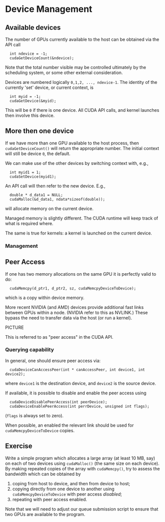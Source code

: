 # Device Management

## Available devices

The number of GPUs currently available to the host can be obtained
via the API call
```
  int ndevice = -1;
  cudaGetDeviceCount(&ndevice);
```
Note that the total number visible may be controlled ultimately
by the scheduling system, or some other external consideration.

Devices are numbered logically `0,1,2, ..., ndevice-1`. The identity
of the currently 'set' device, or current context, is
```
  int myid = -1;
  cudaGetDevice(&myid);
```
This will be `0` if there is one device. All CUDA API calls, and
kernel launches then involve this device.

## More then one device

If we have more than one GPU available to the host process, then
`cudaGetDeviceCount()` will return the appropriate number. The
initial context will still be device `0`, the default.

We can make use of the other devices by switching context with,
e.g.,
```
  int myid1 = 1;
  cudaSetDevice(myid1);
```
An API call will then refer to the new device. E.g.,
```
  double * d_data1 = NULL;
  cudaMalloc(&d_data1, ndata*sizeof(double));
```
will allocate memory on the current device.

Managed memory is slightly different. The CUDA runtime will keep track
of what is required where.

The same is true for kernels: a kernel is launched on the current
device.

### Management



## Peer Access

If one has two memory allocations on the same GPU it is perfectly
valid to do:
```
  cudaMemcpy(d_ptr1, d_ptr2, sz, cudaMemcpyDeviceToDevice);
```
which is a copy within device memory.

More recent NVIDIA (and AMD) devices provide additional fast links between
GPUs within a node. (NVIDIA refer to this as NVLINK.) These bypass the
need to transfer data via the host (or run a kernel).

PICTURE

This is referred to as "peer access" in the CUDA API.

### Querying capability

In general, one should ensure peer access via:
```
  cudaDeviceCanAccessPeer(int * canAccessPeer, int device1, int device2);
```
where `device1` is the destination device, and `device2` is the source
device.

If available, it is possible to disable and enable the peer access using
```
  cudaDeviceDisablePeerAccess(int peerDevice);
  cudaDeviceEnablePeerAccess(int perrDevice, unsigned int flags);
```
(`flags` is always set to zero).

When possible, an enabled the relevant link should be used for
`cudaMemcpyDeviceToDevice` copies.

## Exercise

Write a simple program which allocates a large array (at least 10
MB, say) on each of two devices using `cudaMalloc()` (the same size
on each device). By making repeated copies of the array with
`cudaMemcpy()`, try to assess the bandwidth which can be obtained by

1. coping from host to device, and then from device to host;
2. copying directly from one device to another using `cudaMemcpyDeviceToDevice`
   with peer access *disabled*;
3. repeating with peer access enabled.

Note that we will need to adjust our queue submission script to ensure
that two GPUs are available to the program.
